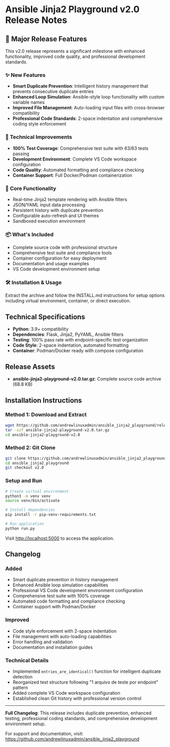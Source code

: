 # Ansible Jinja2 Playground v2.0 Release Notes

## 🚀 Major Release Features

This v2.0 release represents a significant milestone with enhanced functionality, improved code quality, and professional development standards.

### ✨ **New Features**

- **Smart Duplicate Prevention**: Intelligent history management that prevents consecutive duplicate entries
- **Enhanced Loop Simulation**: Ansible-style loop functionality with custom variable names
- **Improved File Management**: Auto-loading input files with cross-browser compatibility
- **Professional Code Standards**: 2-space indentation and comprehensive coding style enforcement

### 🔧 **Technical Improvements**

- **100% Test Coverage**: Comprehensive test suite with 63/63 tests passing
- **Development Environment**: Complete VS Code workspace configuration
- **Code Quality**: Automated formatting and compliance checking
- **Container Support**: Full Docker/Podman containerization

### 🎯 **Core Functionality**

- Real-time Jinja2 template rendering with Ansible filters
- JSON/YAML input data processing
- Persistent history with duplicate prevention
- Configurable auto-refresh and UI themes
- Sandboxed execution environment

### 📦 **What's Included**

- Complete source code with professional structure
- Comprehensive test suite and compliance tools
- Container configuration for easy deployment
- Documentation and usage examples
- VS Code development environment setup

### 🛠 **Installation & Usage**

Extract the archive and follow the INSTALL.md instructions for setup options including virtual environment, container, or direct execution.

## Technical Specifications

- **Python**: 3.9+ compatibility
- **Dependencies**: Flask, Jinja2, PyYAML, Ansible filters
- **Testing**: 100% pass rate with endpoint-specific test organization
- **Code Style**: 2-space indentation, automated formatting
- **Container**: Podman/Docker ready with compose configuration

## Release Assets

- **ansible-jinja2-playground-v2.0.tar.gz**: Complete source code archive (68.8 KB)

## Installation Instructions

### Method 1: Download and Extract

```bash
wget https://github.com/andrewlinuxadmin/ansible_jinja2_playground/releases/download/v2.0/ansible-jinja2-playground-v2.0.tar.gz
tar -xzf ansible-jinja2-playground-v2.0.tar.gz
cd ansible-jinja2-playground-v2.0
```

### Method 2: Git Clone

```bash
git clone https://github.com/andrewlinuxadmin/ansible_jinja2_playground.git
cd ansible_jinja2_playground
git checkout v2.0
```

### Setup and Run

```bash
# Create virtual environment
python3 -m venv venv
source venv/bin/activate

# Install dependencies
pip install -r pip-venv-requirements.txt

# Run application
python run.py
```

Visit <http://localhost:5000> to access the application.

## Changelog

### Added

- Smart duplicate prevention in history management
- Enhanced Ansible loop simulation capabilities
- Professional VS Code development environment configuration
- Comprehensive test suite with 100% coverage
- Automated code formatting and compliance checking
- Container support with Podman/Docker

### Improved

- Code style enforcement with 2-space indentation
- File management with auto-loading capabilities
- Error handling and validation
- Documentation and installation guides

### Technical Details

- Implemented `entries_are_identical()` function for intelligent duplicate detection
- Reorganized test structure following "1 arquivo de teste por endpoint" pattern
- Added complete VS Code workspace configuration
- Established clean Git history with professional version control

---

**Full Changelog**: This release includes duplicate prevention, enhanced testing, professional coding standards, and comprehensive development environment setup.

For support and documentation, visit: <https://github.com/andrewlinuxadmin/ansible_jinja2_playground>
